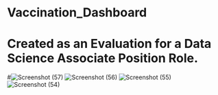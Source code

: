 # Vaccination_Dashboard
# Created as an Evaluation for a Data Science Associate Position Role.

#![Screenshot (57)](https://github.com/KilemiD/Vaccination_Dashboard/assets/86884655/6841802c-31ec-4c1c-9cdd-9ea005f8f249)
![Screenshot (56)](https://github.com/KilemiD/Vaccination_Dashboard/assets/86884655/592dda4d-ba5d-4982-bf85-2f700a76331a)
![Screenshot (55)](https://github.com/KilemiD/Vaccination_Dashboard/assets/86884655/0998d5ab-d2c2-44ae-b0a1-c35a5a663ab2)
![Screenshot (54)](https://github.com/KilemiD/Vaccination_Dashboard/assets/86884655/a18aa39a-adb8-4020-9273-97a99e1196ae)

